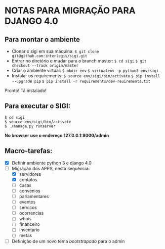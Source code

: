 NOTAS PARA MIGRAÇÃO PARA DJANGO 4.0
===================================

Para montar o ambiente
----------------------

* Clonar o sigi em sua máquina:
  `$ git clone git@github.com:interlegis/sigi.git`
* Entrar no diretório e mudar para o branch master:
  `$ cd sigi`
  `$ git checkout --track origin/master`
* Criar o ambiente virtual:
  `$ mkdir env`
  `$ virtualenv -p python3 env/sigi`
* Instalar os requirements:
  `$ source env/sigi/bin/activate`
  `$ pip install --upgrade pip`
  `$ pip install -r requirements/dev-reuirements.txt`

Pronto! Tá instalado!

Para executar o SIGI:
---------------------
```
$ cd sigi
$ source env/sigi/bin/activate
$ ./manage.py runserver
```
**No browser use o endereço 127.0.0.1:8000/admin**

Macro-tarefas:
--------------

* [x] Definir ambiente python 3 e django 4.0
* [ ] Migração dos APPS, nesta sequência:
  * [x] servidores
  * [x] contatos
  * [ ] casas
  * [ ] convenios
  * [ ] parlamentares
  * [ ] eventos
  * [ ] servicos
  * [ ] ocorrencias
  * [ ] whois
  * [ ] financeiro
  * [ ] inventario
  * [ ] metas
* [ ] Definição de um novo tema *bootstrapado* para o admin
